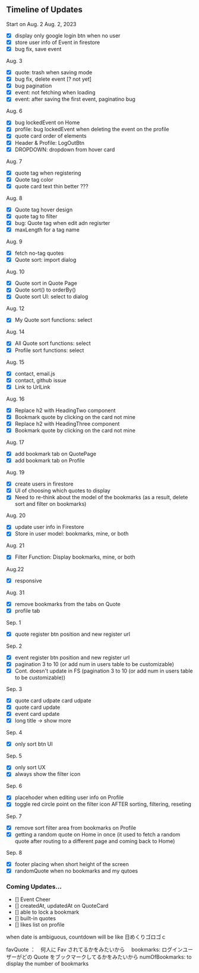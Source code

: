 ## Timeline of Updates

Start on Aug. 2
Aug. 2, 2023
- [x] display only google login btn when no user
- [x] store user info of Event in firestore
- [x] bug fix, save event

Aug. 3
- [x] quote: trash when saving mode
- [x] bug fix, delete event [? not yet]
- [x] bug pagination
- [x] event: not fetching when loading
- [x] event: after saving the first event, paginatino bug

Aug. 6
- [x] bug lockedEvent on Home
- [x] profile: bug lockedEvent when deleting the event on the profile
- [x] quote card order of elements
- [x] Header & Profile: LogOutBtn
- [x] DROPDOWN: dropdown from hover card

Aug. 7
- [x] quote tag when registering
- [x] Quote tag color
- [x] quote card text thin better ???

Aug. 8
- [x] Quote tag hover design
- [x] quote tag to filter
- [x] bug: Quote tag when edit adn regisrter
- [x] maxLength for a tag name

Aug. 9
- [x] fetch no-tag quotes
- [x] Quote sort: import dialog

Aug. 10
- [x] Quote sort in Quote Page
- [x] Quote sort() to orderBy()
- [x] Quote sort UI: select to dialog

Aug. 12
- [x] My Quote sort functions: select

Aug. 14
- [x] All Quote sort functions: select
- [x] Profile sort functions: select

Aug. 15
- [x] contact, email.js
- [x] contact, github issue
- [x] Link to UrlLink

Aug. 16
- [x] Replace h2 with HeadingTwo component
- [x] Bookmark quote by clicking on the card not mine
- [x] Replace h2 with HeadingThree component
- [x] Bookmark quote by clicking on the card not mine

Aug. 17
- [x] add bookmark tab on QuotePage
- [x] add bookmark tab on Profile

Aug. 19
- [x] create users in firestore
- [x] UI of choosing which quotes to display
- [x] Need to re-think about the model of the bookmarks (as a result, delete sort and filter on bookmarks)

Aug. 20 
- [x] update user info in Firestore
- [x] Store in user model: bookmarks, mine, or both

Aug. 21
- [x] Filter Function: Display bookmarks, mine, or both

Aug.22
- [x] responsive

Aug. 31
- [x] remove bookmarks from the tabs on Quote
- [x] profile tab

Sep. 1
- [x] quote register btn position and new register url

Sep. 2
- [x] event register btn position and new register url
- [x] pagination 3 to 10 (or add num in users table to be customizable)
- [x] Cont. doesn't update in FS (pagination 3 to 10 (or add num in users table to be customizable))

Sep. 3
- [x] quote card udpate card udpate
- [x] quote card update
- [x] event card update
- [x] long title -> show more

Sep. 4
- [x] only sort btn UI

Sep. 5
- [x] only sort UX
- [x] always show the filter icon

Sep. 6
- [x] placehoder when editing user info on Profile
- [x] toggle red circle point on the filter icon AFTER sorting, filtering, reseting

Sep. 7
- [x] remove sort filter area from bookmarks on Profile
- [x] getting a random quote on Home in once (it used to fetch a random quote after routing to a different page and coming back to Home)

Sep. 8
- [x] footer placing when short height of the screen
- [x] randomQuote when no bookmarks and my qutoes

### Coming Updates...
- [] Event Cheer
- [] createdAt, updatedAt on QuoteCard
- [] able to lock a bookmark
- [] built-in quotes 
- [] likes list on profile 


when date is ambiguous, countdown will be like 日めくりゴロゴｃ

favQuote ：　何人に Fav されてるかをみたいから　
bookmarks: ログインユーザーがどの Quote をブックマークしてるかをみたいから
numOfBookmarks: to display the number of bookmarks
